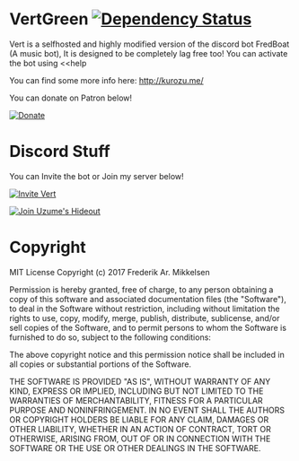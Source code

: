 # VertGreen  [![Dependency Status](https://www.versioneye.com/user/projects/595fd74a0fb24f006e9d3a3e/badge.svg)](https://www.versioneye.com/user/projects/595fd74a0fb24f006e9d3a3e)

Vert is a selfhosted and highly modified version of the discord bot FredBoat (A music bot), It is designed to be completely lag free too! You can activate the bot using <<help

You can find some more info here: http://kurozu.me/

You can donate on Patron below!

[![Donate](https://kurozu.me/DonateButton.png)](https://www.patreon.com/VertGreen)
# Discord Stuff 

You can Invite the bot or Join my server below!

[![Invite Vert](https://kurozu.me/InviteButton.png)](https://kurozu.me/VertGreen)

[![Join Uzume's Hideout](https://discordapp.com/api/guilds/285472208686546946/embed.png?style=banner2)](https://discord.gg/dWVqUP5)
# Copyright

   MIT License
    Copyright (c) 2017 Frederik Ar. Mikkelsen
  
Permission is hereby granted, free of charge, to any person obtaining a copy of this software and associated documentation            files (the "Software"), to deal in the Software without restriction, including without limitation the rights to use, copy, modify, merge, publish, distribute, sublicense, and/or sell copies of the Software, and to permit persons to whom the Software is furnished to do so, subject to the following conditions:

The above copyright notice and this permission notice shall be included in all copies or substantial portions of the Software.
  
THE SOFTWARE IS PROVIDED "AS IS", WITHOUT WARRANTY OF ANY KIND, EXPRESS OR IMPLIED, INCLUDING BUT NOT LIMITED TO THE WARRANTIES OF MERCHANTABILITY, FITNESS FOR A PARTICULAR PURPOSE AND NONINFRINGEMENT. IN NO EVENT SHALL THE AUTHORS OR COPYRIGHT HOLDERS BE LIABLE FOR ANY CLAIM, DAMAGES OR OTHER LIABILITY, WHETHER IN AN ACTION OF CONTRACT, TORT OR OTHERWISE, ARISING FROM, OUT OF OR IN CONNECTION WITH THE SOFTWARE OR THE USE OR OTHER DEALINGS IN THE SOFTWARE.
